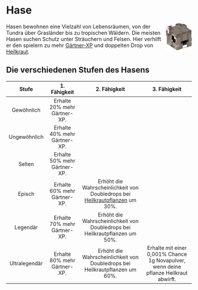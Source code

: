 # Hase

<img align="right" width="70" eight="75" src="../../../assets/image/pets/Hase.png">

Hasen bewohnen eine Vielzahl von Lebensräumen, von der Tundra über Grasländer bis zu tropischen Wäldern. Die meisten Hasen suchen Schutz unter Sträuchern und Felsen. Hier verhilft er den spielern zu mehr [Gärtner-XP](../../pages/skills/gärtner.md) und doppelten Drop von [Heilkraut](../../pages/bmt/heilkraut.md).

## Die verschiedenen Stufen des Hasens

| Stufe | 1. Fähigkeit | 2. Fähigkeit | 3. Fähigkeit |
|:-:|:-:|:-:|:-:|
| Gewöhnlich | Erhalte 20% mehr Gärtner-XP. |
| Ungewöhnlich | Erhalte 40% mehr Gärtner-XP. |
| Selten | Erhalte 50% mehr Gärtner-XP. |
| Episch | Erhalte 60% mehr Gärtner-XP. | Erhöht die Wahrscheinlichkeit von Doubledrops bei [Heilkrautpflanzen](../../pages/pflanzen/heilkraut.md) um 30%. |
| Legendär | Erhalte 70% mehr Gärtner-XP. | Erhöht die Wahrscheinlichkeit von Doubledrops bei Heilkrautpflanzen um 50%. |
| Ultralegendär | Erhalte 80% mehr Gärtner-XP. | Erhöht die Wahrscheinlichkeit von Doubledrops bei Heilkrautpflanzen um 60%. | Erhalte mit einer 0,001% Chance 1g Novapulver, wenn deine pflanze Heilkraut abwirft. |
